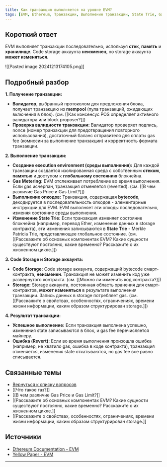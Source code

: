 ```yaml
---
title: Как транзакция выполняется на уровне EVM?
tags: [EVM, Ethereum, Транзакции, Выполнение транзакции, State Trie, Gas, Opcodes]
---
```

## Короткий ответ

EVM выполняет транзакции последовательно, используя **стек**, **память** и **хранилище**. Code storage аккаунта **неизменен**, но storage аккаунта **может изменяться**.

![[Pasted image 20241213174105.png]]
## Подробный разбор

**1. Получение транзакции:**

* **Валидатор**, выбранный протоколом для предложения блока, получает транзакцию из **mempool** (пула транзакций, ожидающих включения в блок).  (см. [[Как консенсус POS определяет активного валидатора  или block proposer?]])
* **Проверка валидности транзакции:** Валидатор проверяет подпись, nonce (номер транзакции для предотвращения повторного использования), достаточный баланс отправителя для оплаты gas fee (комиссии за выполнение транзакции) и корректность формата транзакции.

**2. Выполнение транзакции:**

* **Создание execution environment (среды выполнения):** Для каждой транзакции создается изолированная среда с собственным  **стеком**,  **памятью** и доступом к **глобальному состоянию** блокчейна.
* **Gas Metering:**  EVM отслеживает потребление во время выполнения.  Если gas исчерпан, транзакция отменяется (reverted). (см. [[В чем различие Gas Price и Gas Limit?]])
* **Выполнение опкодов:** Транзакция, содержащая **bytecode**, декодируется в последовательность опкодов - элементарные инструкции для EVM.  EVM выполняет эти опкоды последовательно, изменяя состояние среды выполнения.
* **Изменение State Trie:** Если транзакция изменяет состояние блокчейна (например,  перевод Ether, изменение данных в storage контракта),  эти изменения записываются в  **State Trie**  -  Merkle Patricia Trie,  представляющее глобальное состояние.  (см. [[Расскажите об основных компонентах EVM? Какие сущности существуют постоянно, какие временно? Расскажите о их жизненном цикле.]])


**3. Code Storage и Storage аккаунта:**

* **Code Storage:** Code storage аккаунта, содержащий bytecode смарт-контракта,  **неизменен**.  Транзакция не может изменить код уже развернутого контракта. (см. [[Можно ли изменить код контракта?]])
* **Storage:**  Storage аккаунта, постоянная область хранения для смарт-контрактов,   **может изменяться** в результате выполнения транзакции.  Запись данных в storage потребляет gas. (см. [[Расскажите о свойствах, особенностях, ограничениях, времени жизни информации, каким образом структурирован storage.]])


**4. Результат транзакции:**

* **Успешное выполнение:**  Если транзакция выполнена успешно,  изменения state  записываются в блок,  и gas fee перечисляется майнеру.
* **Ошибка (Revert):** Если во время выполнения произошла ошибка (например, не хватило gas,  ошибка в коде контракта),  транзакция отменяется,  изменения state откатываются,  но gas fee все равно списывается.

## Связанные темы

* [Вернуться к списку вопросов](4.%20Список%20вопросов.md)
* [[Что такое газ?]]
* [[В чем различие Gas Price и Gas Limit?]]
* [[Расскажите об основных компонентах EVM? Какие сущности существуют постоянно, какие временно? Расскажите о их жизненном цикле.]]
* [[Расскажите о свойствах, особенностях, ограничениях, времени жизни информации, каким образом структурирован storage.]]

## Источники

* [Ethereum Documentation - EVM](https://ethereum.org/en/developers/docs/evm/)
* [Yellow Paper - EVM](https://ethereum.github.io/yellowpaper/paper.pdf#page=12)


---